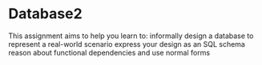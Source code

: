 # Database2
This assignment aims to help you learn to:
 informally design a database to represent a real-world scenario
 express your design as an SQL schema
 reason about functional dependencies and use normal forms
